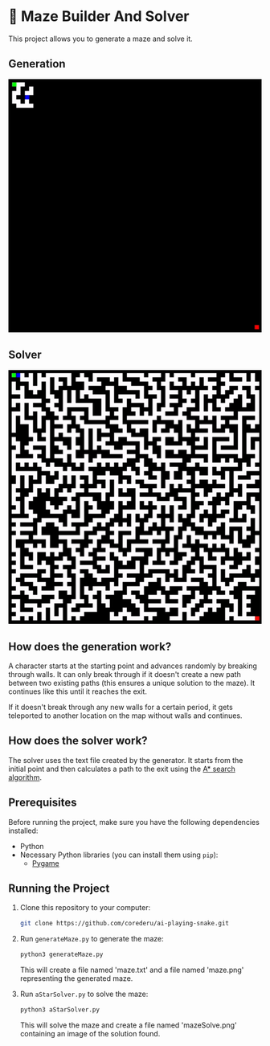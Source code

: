 # 🔎 Maze Builder And Solver

This project allows you to generate a maze and solve it.

## Generation

![Maze Generation](mazeBuilder.gif)

## Solver

![Maze solver](solver.gif)

## How does the generation work?

A character starts at the starting point and advances randomly by breaking through walls. It can only break through if it doesn't create a new path between two existing paths (this ensures a unique solution to the maze). It continues like this until it reaches the exit.

If it doesn't break through any new walls for a certain period, it gets teleported to another location on the map without walls and continues.

## How does the solver work?

The solver uses the text file created by the generator. It starts from the initial point and then calculates a path to the exit using the [A* search algorithm](https://en.wikipedia.org/wiki/A*_search_algorithm).

## Prerequisites

Before running the project, make sure you have the following dependencies installed:

- Python
- Necessary Python libraries (you can install them using `pip`):
  - [Pygame](https://www.pygame.org/)

## Running the Project

1. Clone this repository to your computer:

   ```bash
   git clone https://github.com/corederu/ai-playing-snake.git

2. Run `generateMaze.py` to generate the maze:

   ```bash
   python3 generateMaze.py
   ```

   This will create a file named 'maze.txt' and a file named 'maze.png' representing the generated maze.

3. Run `aStarSolver.py` to solve the maze:

   ```bash
   python3 aStarSolver.py
   ```
    This will solve the maze and create a file named 'mazeSolve.png' containing an image of the solution found.